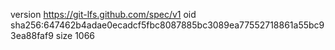 version https://git-lfs.github.com/spec/v1
oid sha256:647462b4adae0ecadcf5fbc8087885bc3089ea77552718861a55bc93ea88faf9
size 1066
